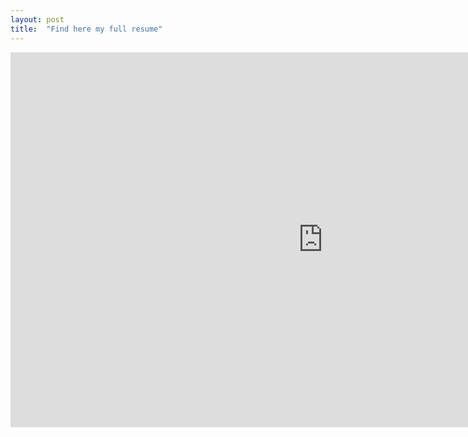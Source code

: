 ```yaml
---
layout: post
title:  "Find here my full resume"
---
```

<embed src="https://kenzakadri.github.io/assets/docs/CVKenzaKADRI_postdoc.pdf" width="1000" height="600" />

